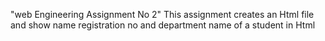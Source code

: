 "web Engineering Assignment No 2"
This assignment creates an Html file and show name registration no and department name of a student in Html
